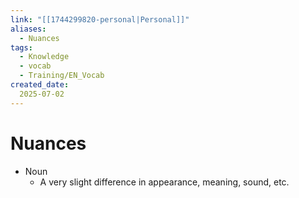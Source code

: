 ```yaml
---
link: "[[1744299820-personal|Personal]]"
aliases: 
  - Nuances
tags:
  - Knowledge
  - vocab
  - Training/EN_Vocab
created_date:
  2025-07-02
---
```

# Nuances
- Noun
  - A very slight difference in appearance, meaning, sound, etc.





